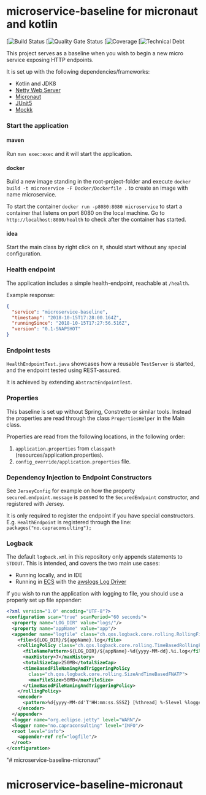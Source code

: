 # microservice-baseline for micronaut and kotlin

[![Build Status]()
[![Quality Gate Status]()
[![Coverage]()
[![Technical Debt]()

This project serves as a baseline when you wish to begin a new micro service exposing HTTP endpoints.

It is set up with the following dependencies/frameworks:  
* Kotlin and JDK8
* [Netty Web Server](https://netty.io/)
* [Micronaut](https://micronaut.io/)
* [JUnit5](https://junit.org/junit5/)
* [Mockk](https://mockk.io/)


### Start the application 

#### maven
Run `mvn exec:exec` and it will start the application.

#### docker 
Build a new image standing in the root-project-folder and execute `docker build -t microservice -F Docker/Dockerfile .` 
to create an image with name microservice.

To start the container `docker run -p8080:8080 microservice` to start a container that listens on port 8080 on
the local machine. Go to `http://localhost:8080/health` to check after the container has started. 

#### idea
Start the main class by right click on it, should start without any special configuration.


### Health endpoint

The application includes a simple health-endpoint, reachable at `/health`.

Example response:

```json
{
  "service": "microservice-baseline",
  "timestamp": "2018-10-15T17:28:00.164Z",
  "runningSince": "2018-10-15T17:27:56.516Z",
  "version": "0.1-SNAPSHOT"
}
```

### Endpoint tests

`HealthEndpointTest.java` showcases how a reusable `TestServer` is started,
and the endpoint tested using REST-assured.

It is achieved by extending `AbstractEndpointTest`.

### Properties

This baseline is set up without Spring, Constretto or similar tools.
Instead the properties are read through the class `PropertiesHelper` in
the Main class.

Properties are read from the following locations, in the following order:

1. `application.properties` from `classpath` (resources/application.properties).
2. `config_override/application.properties` file.

### Dependency Injection to Endpoint Constructors

See `JerseyConfig` for example on how the property `secured.endpoint.message`
is passed to the `SecuredEndpoint` constructor, and registered with Jersey.

It is only required to register the endpoint if you have special constructors.
E.g. `HealthEndpoint` is registered through the line: `packages("no.capraconsulting");`

### Logback

The default `logback.xml` in this repository only appends statements to `STDOUT`.
This is intended, and covers the two main use cases:

* Running locally, and in IDE
* Running in [ECS](https://aws.amazon.com/ecs/) with the [awslogs Log Driver](
  https://docs.aws.amazon.com/AmazonECS/latest/developerguide/using_awslogs.html)

If you wish to run the application with logging to file, you should use a
properly set up file appender:

```xml
<?xml version="1.0" encoding="UTF-8"?>
<configuration scan="true" scanPeriod="60 seconds">
  <property name="LOG_DIR" value="logs/"/>
  <property name="appName" value="app"/>
  <appender name="logfile" class="ch.qos.logback.core.rolling.RollingFileAppender">
    <file>${LOG_DIR}/${appName}.log</file>
    <rollingPolicy class="ch.qos.logback.core.rolling.TimeBasedRollingPolicy">
      <fileNamePattern>${LOG_DIR}/${appName}-%d{yyyy-MM-dd}.%i.log</fileNamePattern>
      <maxHistory>7</maxHistory>
      <totalSizeCap>250MB</totalSizeCap>
      <timeBasedFileNamingAndTriggeringPolicy
        class="ch.qos.logback.core.rolling.SizeAndTimeBasedFNATP">
        <maxFileSize>50MB</maxFileSize>
      </timeBasedFileNamingAndTriggeringPolicy>
    </rollingPolicy>
    <encoder>
      <pattern>%d{yyyy-MM-dd'T'HH:mm:ss.SSSZ} [%thread] %-5level %logger{35} - %msg%n</pattern>
    </encoder>
  </appender>
  <logger name="org.eclipse.jetty" level="WARN"/>
  <logger name="no.capraconsulting" level="INFO"/>
  <root level="info">
    <appender-ref ref="logfile"/>
  </root>
</configuration>
```
"# microservice-baseline-micronaut" 
# microservice-baseline-micronaut
